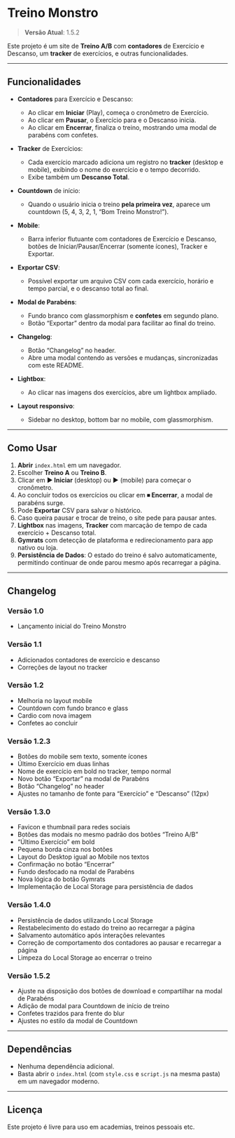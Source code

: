 # Treino Monstro

> **Versão Atual**: 1.5.2

Este projeto é um site de **Treino A/B** com **contadores** de Exercício e Descanso, 
um **tracker** de exercícios, e outras funcionalidades.

---

## Funcionalidades

- **Contadores** para Exercício e Descanso:  
  - Ao clicar em **Iniciar** (Play), começa o cronômetro de Exercício.  
  - Ao clicar em **Pausar**, o Exercício para e o Descanso inicia.  
  - Ao clicar em **Encerrar**, finaliza o treino, mostrando uma modal de parabéns com confetes.

- **Tracker** de Exercícios:  
  - Cada exercício marcado adiciona um registro no **tracker** (desktop e mobile), 
    exibindo o nome do exercício e o tempo decorrido.  
  - Exibe também um **Descanso Total**.

- **Countdown** de início:  
  - Quando o usuário inicia o treino **pela primeira vez**, aparece um countdown (5, 4, 3, 2, 1, “Bom Treino Monstro!”).

- **Mobile**:  
  - Barra inferior flutuante com contadores de Exercício e Descanso, botões de Iniciar/Pausar/Encerrar (somente ícones), Tracker e Exportar.

- **Exportar CSV**:  
  - Possível exportar um arquivo CSV com cada exercício, horário e tempo parcial, e o descanso total ao final.

- **Modal de Parabéns**:  
  - Fundo branco com glassmorphism e **confetes** em segundo plano.  
  - Botão “Exportar” dentro da modal para facilitar ao final do treino.

- **Changelog**:  
  - Botão “Changelog” no header.  
  - Abre uma modal contendo as versões e mudanças, sincronizadas com este README.

- **Lightbox**:  
  - Ao clicar nas imagens dos exercícios, abre um lightbox ampliado.

- **Layout responsivo**:  
  - Sidebar no desktop, bottom bar no mobile, com glassmorphism.
  
---

## Como Usar

1. **Abrir** `index.html` em um navegador.
2. Escolher **Treino A** ou **Treino B**.
3. Clicar em **▶ Iniciar** (desktop) ou **▶** (mobile) para começar o cronômetro.
4. Ao concluir todos os exercícios ou clicar em **⏹ Encerrar**, a modal de parabéns surge.
5. Pode **Exportar** CSV para salvar o histórico.
6. Caso queira pausar e trocar de treino, o site pede para pausar antes.
7. **Lightbox** nas imagens, **Tracker** com marcação de tempo de cada exercício + Descanso total.
8. **Gymrats** com detecção de plataforma e redirecionamento para app nativo ou loja.
9. **Persistência de Dados**: O estado do treino é salvo automaticamente, permitindo continuar de onde parou mesmo após recarregar a página.

---

## Changelog

### Versão 1.0
- Lançamento inicial do Treino Monstro

### Versão 1.1
- Adicionados contadores de exercício e descanso
- Correções de layout no tracker

### Versão 1.2
- Melhoria no layout mobile
- Countdown com fundo branco e glass
- Cardio com nova imagem
- Confetes ao concluir

### Versão 1.2.3
- Botões do mobile sem texto, somente ícones
- Último Exercício em duas linhas
- Nome de exercício em bold no tracker, tempo normal
- Novo botão “Exportar” na modal de Parabéns
- Botão “Changelog” no header
- Ajustes no tamanho de fonte para “Exercício” e “Descanso” (12px)

### Versão 1.3.0
- Favicon e thumbnail para redes sociais
- Botões das modais no mesmo padrão dos botões “Treino A/B”
- “Último Exercício” em bold
- Pequena borda cinza nos botões
- Layout do Desktop igual ao Mobile nos textos
- Confirmação no botão “Encerrar”
- Fundo desfocado na modal de Parabéns
- Nova lógica do botão Gymrats
- Implementação de Local Storage para persistência de dados

### Versão 1.4.0
- Persistência de dados utilizando Local Storage
- Restabelecimento do estado do treino ao recarregar a página
- Salvamento automático após interações relevantes
- Correção de comportamento dos contadores ao pausar e recarregar a página
- Limpeza do Local Storage ao encerrar o treino

### Versão 1.5.2
- Ajuste na disposição dos botões de download e compartilhar na modal de Parabéns
- Adição de modal para Countdown de início de treino
- Confetes trazidos para frente do blur
- Ajustes no estilo da modal de Countdown

---

## Dependências

- Nenhuma dependência adicional.  
- Basta abrir o `index.html` (com `style.css` e `script.js` na mesma pasta) em um navegador moderno.

---

## Licença

Este projeto é livre para uso em academias, treinos pessoais etc.
